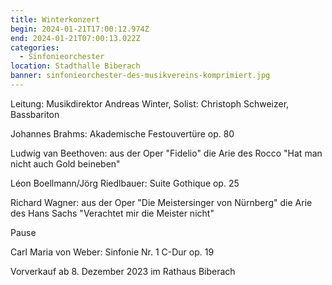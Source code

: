 ```yaml
---
title: Winterkonzert
begin: 2024-01-21T17:00:12.974Z
end: 2024-01-21T07:00:13.022Z
categories:
  - Sinfonieorchester
location: Stadthalle Biberach
banner: sinfonieorchester-des-musikvereins-komprimiert.jpg
---
```

Leitung: Musikdirektor Andreas Winter, Solist: Christoph Schweizer, Bassbariton

Johannes Brahms: Akademische Festouvertüre op. 80

Ludwig van Beethoven: aus der Oper "Fidelio" die Arie des Rocco "Hat man nicht auch Gold beineben"

Léon Boellmann/Jörg Riedlbauer: Suite Gothique op. 25

Richard Wagner: aus der Oper "Die Meistersinger von Nürnberg" die Arie des Hans Sachs "Verachtet mir die Meister nicht"

Pause

Carl Maria von Weber: Sinfonie Nr. 1 C-Dur op. 19

Vorverkauf ab 8. Dezember 2023 im Rathaus Biberach